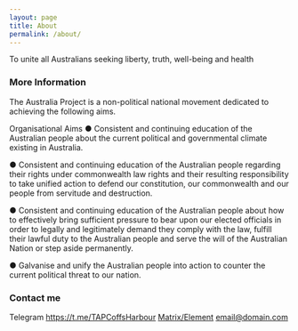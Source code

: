 ```yaml
---
layout: page
title: About
permalink: /about/
---
```


To unite all Australians seeking liberty, truth, well-being and health

### More Information


The Australia Project is a non-political national movement dedicated to achieving the following aims.

Organisational Aims
● Consistent and continuing education of the Australian people about the current political and governmental climate existing in Australia. 

● Consistent and continuing education of the Australian people regarding their rights under commonwealth law rights and their resulting responsibility to take unified action to defend our constitution, our commonwealth and our people from servitude and
destruction.

● Consistent and continuing education of the Australian people about how to effectively bring sufficient pressure to bear upon our elected officials in order to legally and legitimately demand they comply with the law, fulfill their lawful duty to the Australian people and serve the will of the Australian Nation or step aside permanently.

● Galvanise and unify the Australian people into action to counter the current political threat to our nation.


### Contact me

Telegram https://t.me/TAPCoffsHarbour
[Matrix/Element](https://matrix.to/#/#tap-coffsharbour:matrix.org)
[email@domain.com](mailto:email@domain.com)
